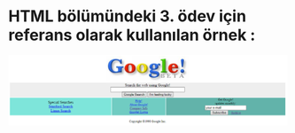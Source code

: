 # HTML bölümündeki 3. ödev için referans olarak kullanılan örnek :
![Alt text](https://raw.githubusercontent.com/Kodluyoruz/taskforce/main/html/odev3/figures/googlehomepage.png)
